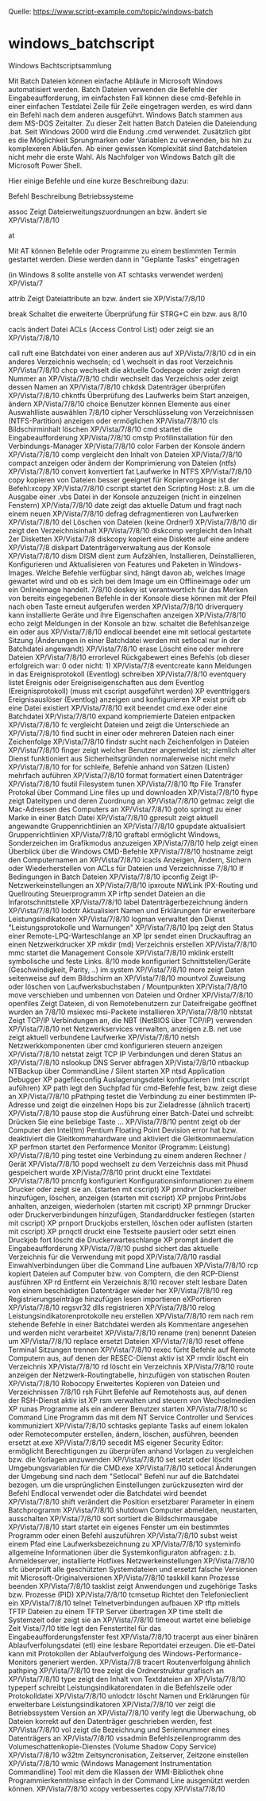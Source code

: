 Quelle: https://www.script-example.com/topic/windows-batch
# windows_batchscript
Windows Bachtscriptsammlung


Mit Batch Dateien können einfache Abläufe in Microsoft Windows automatisiert werden. Batch Dateien verwenden die Befehle der Eingabeaufforderung, im einfachsten Fall können diese cmd-Befehle in einer einfachen Testdatei Zeile für Zeile eingetragen werden, es wird dann ein Befehl nach dem anderen ausgeführt.
Windows Batch stammen aus dem MS-DOS Zeitalter. Zu dieser Zeit hatten Batch Dateien die Dateiendung .bat. Seit Windows 2000 wird die Endung .cmd verwendet. Zusätzlich gibt es die Möglichkeit Sprungmarken oder Variablen zu verwenden, bis hin zu komplexeren Abläufen. Ab einer gewissen Komplexität sind Batchdateien nicht mehr die erste Wahl. Als Nachfolger von Windows Batch gilt die Microsoft Power Shell.


Hier einige Befehle und eine kurze Beschreibung dazu:

Befehl 	Beschreibung 	Betriebssysteme

assoc 	Zeigt Dateierweitungszuordnungen an bzw. ändert sie 	XP/Vista/7/8/10

at 	

Mit AT können Befehle oder Programme zu einem bestimmten Termin gestartet werden. Diese werden dann in "Geplante Tasks" eingetragen

(in Windows 8 sollte anstelle von AT schtasks verwendet werden)
	XP/Vista/7

attrib 	Zeigt Dateiattribute an bzw. ändert sie 	XP/Vista/7/8/10

break 	Schaltet die erweiterte Überprüfung für STRG+C ein bzw. aus 	8/10

cacls 	ändert Datei ACLs (Access Control List) oder zeigt sie an 	XP/Vista/7/8/10

call 	ruft eine Batchdatei von einer anderen aus auf 	XP/Vista/7/8/10
cd 	in ein anderes Verzeichnis wechseln; cd \ wechselt in das root Verzeichnis 	XP/Vista/7/8/10
chcp 	wechselt die aktuelle Codepage oder zeigt deren Nummer an 	XP/Vista/7/8/10
chdir 	wechselt das Verzeichnis oder zeigt dessen Namen an 	XP/Vista/7/8/10
chkdsk 	Datenträger überprüfen 	XP/Vista/7/8/10
chkntfs 	Überprüfung des Laufwerks beim Start anzeigen, ändern 	XP/Vista/7/8/10
choice 	Benutzer können Elemente aus einer Auswahlliste auswählen 	7/8/10
cipher 	Verschlüsselung von Verzeichnissen (NTFS-Partition) anzeigen oder ermöglichen 	XP/Vista/7/8/10
cls 	Bildschirminhalt löschen 	XP/Vista/7/8/10
cmd 	startet die Eingabeaufforderung 	XP/Vista/7/8/10
cmstp 	Profilinstallation für den Verbindungs-Manager 	XP/Vista/7/8/10
color 	Farben der Konsole ändern 	XP/Vista/7/8/10
comp 	vergleicht den Inhalt von Dateien 	XP/Vista/7/8/10
compact 	anzeigen oder ändern der Komprimierung von Dateien (ntfs) 	XP/Vista/7/8/10
convert 	konvertiert fat Laufwerke in NTFS 	XP/Vista/7/8/10
copy 	kopieren von Dateien besser geeignet für Kopiervorgänge ist der Befehl:xcopy 	XP/Vista/7/8/10
cscript 	startet den Scripting Host: z.B. um die Ausgabe einer .vbs Datei in der Konsole anzuzeigen (nicht in einzelnen Fenstern) 	XP/Vista/7/8/10
date 	zeigt das aktuelle Datum und fragt nach einem neuen 	XP/Vista/7/8/10
defrag 	defragmentieren von Laufwerken 	XP/Vista/7/8/10
del 	Löschen von Dateien (keine Ordner!) 	XP/Vista/7/8/10
dir 	zeigt den Verzeichnisinhalt 	XP/Vista/7/8/10
diskcomp 	vergleicht den Inhalt 2er Disketten 	XP/Vista/7/8
diskcopy 	kopiert eine Diskette auf eine andere 	XP/Vista/7/8
diskpart 	Datenträgerverwaltung aus der Konsole 	XP/Vista/7/8/10
dism 	DISM dient zum Aufzählen, Installieren, Deinstallieren, Konfigurieren
und Aktualisieren von Features und Paketen in Windows-Images.
Welche Befehle verfügbar sind, hängt davon ab, welches Image gewartet
wird und ob es sich bei dem Image um ein Offlineimage oder um ein
Onlineimage handelt. 	7/8/10
doskey 	ist verantwortlich für das Merken von bereits eingegebenen Befehle in der Konsole diese können mit der Pfeil nach oben Taste erneut aufgerufen werden 	XP/Vista/7/8/10
driverquery 	kann installierte Geräte und ihre Eigenschaften anzeigen 	XP/Vista/7/8/10
echo 	zeigt Meldungen in der Konsole an bzw. schaltet die Befehlsanzeige ein oder aus 	XP/Vista/7/8/10
endlocal 	beendet eine mit setlocal gestartete Sitzung (Änderungen in einer Batchdatei werden mit setlocal nur in der Batchdatei angewandt) 	XP/Vista/7/8/10
erase 	Löscht eine oder mehrere Dateien 	XP/Vista/7/8/10
errorlevel 	Rückgabewert eines Befehls (ob dieser erfolgreich war: 0 oder nicht: 1) 	XP/Vista/7/8
eventcreate 	kann Meldungen in das Ereignisprotokoll (Eventlog) schreiben 	XP/Vista/7/8/10
eventquery 	listet Ereignis oder Ereigniseigenschaften aus dem Eventlog (Ereignisprotokoll) (muss mit cscript ausgeführt werden) 	XP
eventtriggers 	Ereignisauslöser (Eventlog) anzeigen und konfigurieren 	XP
exist 	prüft ob eine Datei existiert 	XP/Vista/7/8/10
exit 	beendet cmd.exe oder eine Batchdatei 	XP/Vista/7/8/10
expand 	kompriemierte Dateien entpacken 	XP/Vista/7/8/10
fc 	vergleicht Dateien und zeigt die Unterschiede an 	XP/Vista/7/8/10
find 	sucht in einer oder mehreren Dateien nach einer Zeichenfolge 	XP/Vista/7/8/10
findstr 	sucht nach Zeichenfolgen in Dateien 	XP/Vista/7/8/10
finger 	zeigt welcher Benutzer angemeldet ist; ziemlich alter Dienst funktioniert aus Sicherheitsgründen normalerweise nicht mehr 	XP/Vista/7/8/10
for 	for schleife, Befehle anhand von Sätzen (Listen) mehrfach auführen 	XP/Vista/7/8/10
format 	formatiert einen Datenträger 	XP/Vista/7/8/10
fsutil 	Filesystem tunen 	XP/Vista/7/8/10
ftp 	File Transfer Protokal über Command Line files up und downloaden 	XP/Vista/7/8/10
ftype 	zeigt Dateitypen und deren Zuordnung an 	XP/Vista/7/8/10
getmac 	zeigt die Mac-Adressen des Computers an 	XP/Vista/7/8/10
goto 	springt zu einer Marke in einer Batch Datei 	XP/Vista/7/8/10
gpresult 	zeigt aktuell angewandte Gruppenrichtlinien an 	XP/Vista/7/8/10
gpupdate 	aktualisiert Gruppenrichtlinien 	XP/Vista/7/8/10
graftabl 	ermöglicht Windows, Sonderzeichen im Grafikmodus anzuzeigen 	XP/Vista/7/8/10
help 	zeigt einen Überblick über die Windows CMD-Befehle 	XP/Vista/7/8/10
hostname 	zeigt den Computernamen an 	XP/Vista/7/8/10
icacls 	Anzeigen, Ändern, Sichern oder Wiederherstellen von ACLs für Dateien und Verzeichnisse 	7/8/10
If 	Bedingungen in Batch Dateien 	XP/Vista/7/8/10
ipconfig 	Zeigt IP-Netzwerkeinstellungen an 	XP/Vista/7/8/10
ipxroute 	NWLink IPX-Routing und Quellrouting Steuerprogramm 	XP
irftp 	sendet Dateien an die Infarotschnittstelle 	XP/Vista/7/8/10
label 	Datenträgerbezeichnung ändern 	XP/Vista/7/8/10
lodctr 	Aktualisiert Namen und Erklärungen für erweiterbare Leistungsindikatoren 	XP/Vista/7/8/10
logman 	verwaltet den Dienst "Leistungsprotokolle und Warnungen" 	XP/Vista/7/8/10
lpq 	zeigt den Status einer Remote-LPQ-Warteschlange an 	XP
lpr 	sendet einen Druckauftrag an einen Netzwerkdrucker 	XP
mkdir (md) 	Verzeichnis erstellen 	XP/Vista/7/8/10
mmc 	startet die Management Console 	XP/Vista/7/8/10
mklink 	erstellt symbolische und feste Links. 	8/10
mode 	konfiguriert Schnittstellen/Geräte (Geschwindigkeit, Parity, ..) im system 	XP/Vista/7/8/10
more 	zeigt Daten seitenweise auf dem Bildschirm an 	XP/Vista/7/8/10
mountvol 	Zuweisung oder löschen von Laufwerksbuchstaben / Mountpunkten 	XP/Vista/7/8/10
move 	verschieben und umbennen von Dateien und Ordner 	XP/Vista/7/8/10
openfiles 	Zeigt Dateien, di von Remotebenutzern zur Dateifreigabe geöffnet wurden an 	7/8/10
msiexec 	msi-Packete installieren 	XP/Vista/7/8/10
nbtstat 	Zeigt TCP/IP Verbindungen an, die NBT (NetBIOS über TCP/IP) verwenden 	XP/Vista/7/8/10
net 	Netzwerkservices verwalten, anzeigen z.B. net use zeigt aktuell verbundene Laufwerke 	XP/Vista/7/8/10
netsh 	Netzwerkkomponenten über cmd konfigurieren steuern anzeigen 	XP/Vista/7/8/10
netstat 	zeigt TCP IP Verbindungen und deren Status an 	XP/Vista/7/8/10
nslookup 	DNS Server abfragen 	XP/Vista/7/8/10
ntbackup 	NTBackup über CommandLine / Silent starten 	XP
ntsd 	Application Debugger 	XP
pagefileconfig 	Auslagerungsdatei konfigurieren (mit cscript auführen) 	XP
path 	legt den Suchpfad für cmd-Befehle fest, bzw. zeigt diese an 	XP/Vista/7/8/10
pPathping 	testet die Verbindung zu einer bestimmten IP-Adresse und zeigt die einzelnen Hops bis zur Zieladresse (ähnlich tracert) 	XP/Vista/7/8/10
pause 	stop die Ausführung einer Batch-Datei und schreibt: Drücken Sie eine beliebige Taste ... 	XP/Vista/7/8/10
pentnt 	zeigt ob der Computer den Intel(tm) Pentium Floating Point Devision error hat bzw. deaktiviert die Gleitkommahardware und aktiviert die Gleitkommaemulation 	XP
perfmon 	startet den Performence Monitor (Programm: Leistung) 	XP/Vista/7/8/10
ping 	testet eine Verbindung zu einem anderen Rechner / Gerät 	XP/Vista/7/8/10
popd 	wechselt zu dem Verzeichnis dass mit Phusd gespeichert wurde 	XP/Vista/7/8/10
print 	druckt eine Textdatei 	XP/Vista/7/8/10
prncnfg 	konfiguriert Konfigurationsinformationen zu einem Drucker oder zeigt sie an. (starten mit cscript) 	XP
prndrvr 	Druckertreiber hinzufügen, löschen, anzeigen (starten mit cscript) 	XP
prnjobs 	PrintJobs anhalten, anzeigen, wiederholen (starten mit cscript) 	XP
prnmngr 	Drucker oder Druckerverbindungen hinzufügen, Standarddrucker festlegen (starten mit cscript) 	XP
prnport 	Druckjobs erstellen, löschen oder auflisten (starten mit cscript) 	XP
prnqctl 	druckt eine Testseite pausiert oder setzt einen Druckjob fort löscht die Druckerwarteschlange 	XP
prompt 	ändert die Eingabeaufforderung 	XP/Vista/7/8/10
pushd 	sichert das aktuelle Verzeichnis für die Verwendung mit popd 	XP/Vista/7/8/10
rasdial 	Einwahlverbindungen über die Command Line aufbauen 	XP/Vista/7/8/10
rcp 	kopiert Dateien auf Computer bzw. von Comptern, die den RCP-Dienst ausführen 	XP
rd 	Entfernt ein Verzeichnis 	8/10
recover 	stelt lesbare Daten von einem beschädigten Datenträger wieder her 	XP/Vista/7/8/10
reg 	Registrierungseinträge hinzufügen lesen importieren eXPortieren 	XP/Vista/7/8/10
regsvr32 	dlls registrieren 	XP/Vista/7/8/10
relog 	Leistungsindikatorenprotokolle neu erstellen 	XP/Vista/7/8/10
rem 	nach rem stehende Befehle in einer Batchdatei werden als Kommentare angesehen und werden nicht verarbeitet 	XP/Vista/7/8/10
rename (ren) 	benennt Dateien um 	XP/Vista/7/8/10
replace 	ersetzt Dateien 	XP/Vista/7/8/10
reset 	offene Terminal Sitzungen trennen 	XP/Vista/7/8/10
rexec 	fürht Befehle auf Remote Computern aus, auf denen der RESEC-Dienst aktiv ist 	XP
rmdir 	löscht ein Verzeichnis 	XP/Vista/7/8/10
rd 	löscht ein Verzeichnis 	XP/Vista/7/8/10
route 	anzeigen der Netzwerk-Routingtabelle, hinzufügen von statischen Routen 	XP/Vista/7/8/10
Robocopy 	Erweitertes Kopieren von Dateien und Verzeichnissen 	7/8/10
rsh 	Führt Befehle auf Remotehosts aus, auf denen der RSH-Dienst aktiv ist 	XP
rsm 	verwalten und steuern von Wechselmedien 	XP
runas 	Programme als ein anderer Benutzer starten 	XP/Vista/7/8/10
sc 	Command Line Programm das mit dem NT Service Controller und Services kommuniziert 	XP/Vista/7/8/10
schtasks 	geplante Tasks auf einem lokalen oder Remotecomputer erstellen, ändern, löschen, ausführen, beenden ersetzt at.exe 	XP/Vista/7/8/10
secedit 	MS eigener Security Editor: ermöglicht Berechtigungen zu überprüfen anhand Vorlagen zu vergleichen bzw. die Vorlagen anzuwenden 	XP/Vista/7/8/10
set 	setzt oder löscht Umgebungsvariablen für die CMD.exe 	XP/Vista/7/8/10
setlocal 	Änderungen der Umgebung sind nach dem "Setlocal" Befehl nur auf die Batchdatei bezogen. um die ursprünglichen Einstellungen zurückzusezten wird der Befehl Endlocal verwendet oder die Batchdatei wird beendet 	XP/Vista/7/8/10
shift 	verändert die Position ersetzbarer Parameter in einem Batchprogramm 	XP/Vista/7/8/10
shutdown 	Computer abmelden, neustarten, ausschalten 	XP/Vista/7/8/10
sort 	sortiert die Bildschirmausgabe 	XP/Vista/7/8/10
start 	startet ein eigenes Fenster um ein bestimmtes Programm oder einen Befehl auszuführen 	XP/Vista/7/8/10
subst 	weist einem Pfad eine Laufwerksbezeichnung zu 	XP/Vista/7/8/10
systeminfo 	allgemeine Informationen über die Systemkonfiguraton abfragen: z.b. Anmeldeserver, installierte Hotfixes Netzwerkeinstellungen 	XP/Vista/7/8/10
sfc 	überprüft alle geschützten Systemdateien und ersetzt falsche Versionen mit Microsoft-Originalversionen 	XP/Vista/7/8/10
taskkill 	kann Prozesse beenden 	XP/Vista/7/8/10
tasklist 	zeigt Anwendungen und zugehörige Tasks bzw. Prozesse (PID) 	XP/Vista/7/8/10
tcmsetup 	Richtet den Telefonieclient ein 	XP/Vista/7/8/10
telnet 	Telnetverbindungen aufbauen 	XP
tftp 	mittels TFTP Dateien zu einem TFTP Server übertragen 	XP
time 	stellt die Systemzeit oder zeigt sie an 	XP/Vista/7/8/10
timeout 	wartet eine beliebige Zeit 	Vista/7/10
title 	legt den Fenstertitel für das Eingabeaufforderungsfenster fest 	XP/Vista/7/8/10
tracerpt 	aus einer binären Ablaufverfolungsdatei (etl) eine lesbare Reportdatei erzeugen.  Die etl-Datei kann mit Protokollen der Ablaufverfolgung des Windows-Performance-Monitors generiert werden. 	XP/Vista/7/8
tracert 	Routenverfolgung ähnlich pathping 	XP/Vista/7/8/10
tree 	zeigt die Ordnerstruktur grafisch an 	XP/Vista/7/8/10
type 	zeigt den Inhalt von Textdateien an 	XP/Vista/7/8/10
typeperf 	schreibt Leistungsindikatorendaten in die Befehlszeile oder Protokolldatei 	XP/Vista/7/8/10
unlodctr 	löscht Namen und Erklärungen für erweiterbare Leistungsindikatoren 	XP/Vista/7/8/10
ver 	zeigt die Betriebssystem Version an 	XP/Vista/7/8/10
verify 	legt die Überwachung, ob Dateien korrekt auf den Datenträger geschrieben werden, fest 	XP/Vista/7/8/10
vol 	zeigt die Bezeichnung und Seriennummer eines Datenträgers an 	XP/Vista/7/8/10
vssadmin 	Befehlszeilenprogramm des Volumeschattenkopie-Dienstes (Volume Shadow Copy Service) 	XP/Vista/7/8/10
w32tm 	Zeitsyncronisation, Zeitserver, Zeitzone einstellen 	XP/Vista/7/8/10
wmic 	(Windows Management Instrumentation Commandline) Tool mit dem die Klassen der WMI-Bibliothek ohne Programmierkenntnisse einfach in der Command Line ausgenützt werden können. 	XP/Vista/7/8/10
xcopy 	verbessertes copy 	XP/Vista/7/8/10
